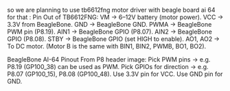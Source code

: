 so we are planning to use tb6612fng motor driver with beagle board ai 64 for that :
Pin Out of TB6612FNG:
	VM → 6–12V battery (motor power).
	VCC → 3.3V from BeagleBone.
	GND → BeagleBone GND.
	PWMA → BeagleBone PWM pin (P8.19).
	AIN1 → BeagleBone GPIO (P8.07).
	AIN2 → BeagleBone GPIO (P8.08).
	STBY → BeagleBone GPIO (set HIGH to enable).
	AO1, AO2 → To DC motor.
	(Motor B is the same with BIN1, BIN2, PWMB, BO1, BO2).


BeagleBone AI-64 Pinout 
From P8 header image:
	Pick PWM pins → e.g. P8.19 (GP100_38) can be used as PWM.
	Pick GPIOs for direction → e.g. P8.07 (GP100_15), P8.08 (GP100_48).
	Use 3.3V pin for VCC.
	Use GND pin for GND.

